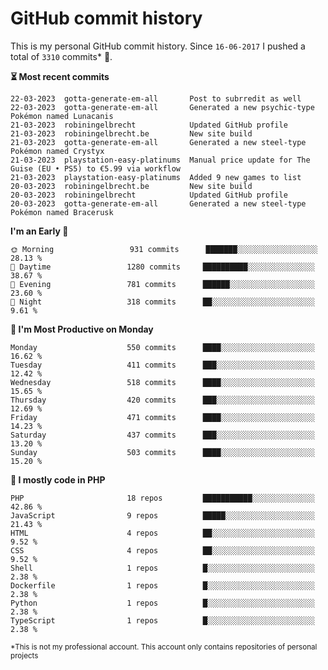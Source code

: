 # GitHub commit history
This is my personal GitHub commit history. Since <!--START_SECTION:first-commit-date-->`16-06-2017`<!--END_SECTION:first-commit-date--> I pushed a total of <!--START_SECTION:total-commit-count-->`3310`<!--END_SECTION:total-commit-count--> commits* 🎉.

<!--START_SECTION:most-recent-commits-->
**⏳ Most recent commits**
                                        
```text
22-03-2023  gotta-generate-em-all       Post to subrredit as well
22-03-2023  gotta-generate-em-all       Generated a new psychic-type Pokémon named Lunacanis
21-03-2023  robiningelbrecht            Updated GitHub profile
21-03-2023  robiningelbrecht.be         New site build
21-03-2023  gotta-generate-em-all       Generated a new steel-type Pokémon named Crystyx
21-03-2023  playstation-easy-platinums  Manual price update for The Guise (EU • PS5) to €5.99 via workflow
21-03-2023  playstation-easy-platinums  Added 9 new games to list
20-03-2023  robiningelbrecht.be         New site build
20-03-2023  robiningelbrecht            Updated GitHub profile
20-03-2023  gotta-generate-em-all       Generated a new steel-type Pokémon named Bracerusk
```
<!--END_SECTION:most-recent-commits-->  

<!--START_SECTION:commits-per-day-time-->
**I&#039;m an Early 🐤**

```text
🌞 Morning                 931 commits      ███████░░░░░░░░░░░░░░░░░░   28.13 %
🌆 Daytime                 1280 commits     ██████████░░░░░░░░░░░░░░░   38.67 %
🌃 Evening                 781 commits      ██████░░░░░░░░░░░░░░░░░░░   23.60 %
🌙 Night                   318 commits      ██░░░░░░░░░░░░░░░░░░░░░░░   9.61 %
```
<!--END_SECTION:commits-per-day-time-->  

<!--START_SECTION:commits-per-weekday-->
**📅 I&#039;m Most Productive on Monday**

```text
Monday                    550 commits      ████░░░░░░░░░░░░░░░░░░░░░   16.62 %
Tuesday                   411 commits      ███░░░░░░░░░░░░░░░░░░░░░░   12.42 %
Wednesday                 518 commits      ████░░░░░░░░░░░░░░░░░░░░░   15.65 %
Thursday                  420 commits      ███░░░░░░░░░░░░░░░░░░░░░░   12.69 %
Friday                    471 commits      ████░░░░░░░░░░░░░░░░░░░░░   14.23 %
Saturday                  437 commits      ███░░░░░░░░░░░░░░░░░░░░░░   13.20 %
Sunday                    503 commits      ████░░░░░░░░░░░░░░░░░░░░░   15.20 %
```
<!--END_SECTION:commits-per-weekday-->  

<!--START_SECTION:repos-per-language-->
**💬 I mostly code in PHP**

```text
PHP                       18 repos         ███████████░░░░░░░░░░░░░░   42.86 %
JavaScript                9 repos          █████░░░░░░░░░░░░░░░░░░░░   21.43 %
HTML                      4 repos          ██░░░░░░░░░░░░░░░░░░░░░░░   9.52 %
CSS                       4 repos          ██░░░░░░░░░░░░░░░░░░░░░░░   9.52 %
Shell                     1 repos          █░░░░░░░░░░░░░░░░░░░░░░░░   2.38 %
Dockerfile                1 repos          █░░░░░░░░░░░░░░░░░░░░░░░░   2.38 %
Python                    1 repos          █░░░░░░░░░░░░░░░░░░░░░░░░   2.38 %
TypeScript                1 repos          █░░░░░░░░░░░░░░░░░░░░░░░░   2.38 %
```
<!--END_SECTION:repos-per-language-->  

<sub>*This is not my professional account. This account only contains repositories of personal projects</sub>